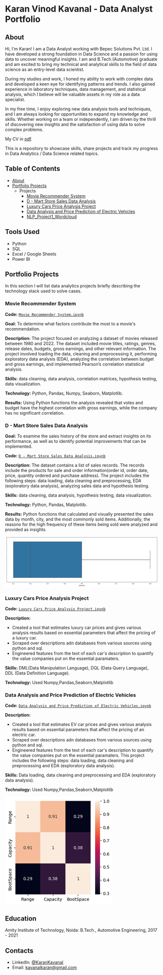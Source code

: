 # Karan Vinod Kavanal - Data Analyst Portfolio
## About
Hi, I'm Karan! I am a Data Analyst working with Bepec Solutions Pvt. Ltd. I have developed a strong foundation in Data Science  and a passion for using data to uncover meaningful insights. I am and B.Tech.(Automotive) graduate and am excited to bring my technical and analytical skills to the field of data science as an entry-level data scientist. 

During my studies and work, I honed my ability to work with complex data and developed a keen eye for identifying patterns and trends. I also gained experience in laboratory techniques, data management, and statistical analysis, which I believe will be valuable assets in my role as a data specialist.

In my free time, I enjoy exploring new data analysis tools and techniques, and I am always looking for opportunities to expand my knowledge and skills. Whether working on a team or independently, I am driven by the thrill of discovering new insights and the satisfaction of using data to solve complex problems.

My CV in [pdf](https://github.com/kavanalkaran/Karan_Portfolio/blob/main/KaranKavanal_Resume.pdf).

This is a repository to showcase skills, share projects and track my progress in Data Analytics / Data Science related topics.

## Table of Contents
- [About](https://github.com/kavanalkaran/Karan_Portfolio/blob/main/README.md#about)
- [Portfolio Projects](https://github.com/kavanalkaran/Data_Science_Portfolio_Projects)
  - Projects
    - [Movie Recommender System](https://github.com/kavanalkaran/Data_Science_Portfolio_Projects/blob/main/Movie%20Recommender%20System%20Project.ipynb)
    - [D - Mart Store Sales Data Analysis](https://github.com/kavanalkaran/Data_Science_Portfolio_Projects/blob/main/Movie%20Recommender%20System%20Project.ipynb)
    - [Luxury Cars Price Analysis Project](https://github.com/kavanalkaran/Data_Science_Portfolio_Projects/blob/main/Luxury%20Cars%20Price%20Analysis%20Project.ipynb)
    - [Data Analysis and Price Prediction of Electric Vehicles](https://github.com/kavanalkaran/Data_Science_Portfolio_Projects/blob/main/Data%20Analysis%20and%20Price%20Prediction%20of%20Electric%20Vehicles.ipynb)
    - [NLP_Project1_Wordcloud](https://github.com/kavanalkaran/Data_Science_Portfolio_Projects/blob/main/NLP_Project1_Wordcloud.ipynb)
   
## Tools Used
  - Python
  - SQL
  - Excel / Google Sheets
  - Power BI

## Portfolio Projects
In this section I will list data analytics projects briefly describing the technology stack used to solve cases.

### Movie Recommender System
**Code:** [`Movie Recommender System.ipynb`](https://github.com/kavanalkaran/Data_Science_Portfolio_Projects/blob/main/Movie%20Recommender%20System%20Project.ipynb)

**Goal:** To determine what factors contribute the most to a movie's recommendation.

**Description:** The project focused on analyzing a dataset of movies released between 1980 and 2022. The dataset included movie titles, ratings, genres, release dates, budgets, gross earnings, and other relevant information. The project involved loading the data, cleaning and preprocessing it, performing exploratory data analysis (EDA), analyzing the correlation between budget and gross earnings, and implemented Pearson’s correlation statistical analysis.

**Skills:** data cleaning, data analysis, correlation matrices, hypothesis testing, data visualization.

**Technology:** Python, Pandas, Numpy, Seaborn, Matplotlib.

**Results:** Using Python functions the analysis revealed that votes and budget have the highest correlation with gross earnings, while the company has no significant correlation.

### D - Mart Store Sales Data Analysis

**Goal:** To examine the sales history of the store and extract insights on its performance, as well as to identify potential improvements that can be implemented.

**Code:** [`D - Mart Store Sales Data Analysis.ipynb`](https://github.com/kavanalkaran/Data_Science_Portfolio_Projects/blob/main/Movie%20Recommender%20System%20Project.ipynb)

**Description:** The dataset contains a list of sales records.  The records include the products for sale and order information(order id, order date, price, quantity ordered and purchase address). The project includes the following steps: data loading, data cleaning and preprocessing, EDA (exploratory data analysis), analyzing sales data and hypothesis testing.

**Skills:** data cleaning, data analysis, hypothesis testing, data visualization.

**Technology:** Python, Pandas, Matplotlib.

**Results:** Python functions that calculated and visually presented the sales data by month, city, and the most commonly sold items. Additionally, the reasons for the high frequency of these items being sold were analyzed and provided as insights.

![](/images/dmart.png)


### Luxury Cars Price Analysis Project
**Code:** [`Luxury Cars Price Analysis Project.ipynb`](https://github.com/kavanalkaran/Data_Science_Portfolio_Projects/blob/main/Luxury%20Cars%20Price%20Analysis%20Project.ipynb)

**Description:** 
* Created a tool that estimates luxury car prices and gives various analysis results based on essential parameters that affect the pricing of a luxury car.
* Scraped over descriptions adn databases from various sources using python and sql.
* Engineered features from the text of each car's description to quantify the value companies put on the essential paramaters.


**Skills:** DML(Data Manipulation Language), DQL (Data Query Language), DDL (Data Definition Language).

**Technology:** Used Numpy,Pandas,Seaborn,Matplotlib


### Data Analysis and Price Prediction of Electric Vehicles
**Code:** [`Data Analysis and Price Prediction of Electric Vehicles.ipynb`](https://github.com/kavanalkaran/Data_Science_Portfolio_Projects/blob/main/Data%20Analysis%20and%20Price%20Prediction%20of%20Electric%20Vehicles.ipynb)

**Description:** 
* Created a tool that estimates EV car prices and gives various analysis results based on essential parameters that affect the pricing of an electric car.
* Scraped over descriptions adn databases from various sources using python and sql.
* Engineered features from the text of each car's description to quantify the value companies put on the essential paramaters.
 This project includes the following steps: data loading, data cleaning and preprocessing and EDA (exploratory data analysis).

**Skills:** Data loading, data cleaning and preprocessing and EDA (exploratory data analysis).

**Technology:** Used Numpy,Pandas,Seaborn,Matplotlib

![](/images/ev.png)


## Education
Amity Institute of Technology, Noida:
B.Tech., Automotive Engineering,
2017 - 2021

## Contacts
- LinkedIn: [@KaranKavanal](https://www.linkedin.com/in/karan-vinod-kavanal/)
- Email: kavanalkaran@gmail.com

